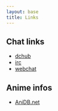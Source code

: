 ```yaml
---
layout: base
title: Links
---
```


## Chat links

- [dchub](dchub://anime-crossroads.dns2go.com:9411)
- [irc](irc://irc.highway.net:6669/anime-crossroads)
- [webchat](http://webchat.irchighway.net/?channels=anime-crossroads)

## Anime infos

- [AniDB.net](http://anidb.net/)

